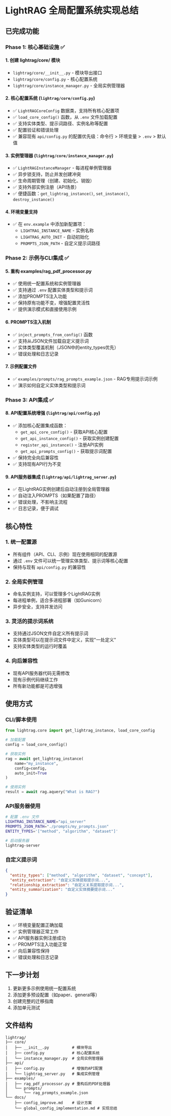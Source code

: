 # LightRAG 全局配置系统实现总结

## 已完成功能

### Phase 1: 核心基础设施 ✅

#### 1. 创建 lightrag/core/ 模块

- `lightrag/core/__init__.py` - 模块导出接口
- `lightrag/core/config.py` - 核心配置系统
- `lightrag/core/instance_manager.py` - 全局实例管理器

#### 2. 核心配置系统 (`lightrag/core/config.py`)

- ✅ `LightRAGCoreConfig` 数据类，支持所有核心配置项
- ✅ `load_core_config()` 函数，从 `.env` 文件加载配置
- ✅ 支持实体类型、提示词路径、实例名称等配置
- ✅ 配置验证和错误处理
- ✅ 兼容现有 `api/config.py` 的配置优先级：命令行 > 环境变量 > `.env` > 默认值

#### 3. 实例管理器 (`lightrag/core/instance_manager.py`)

- ✅ `LightRAGInstanceManager` - 每进程单例管理器
- ✅ 异步锁支持，防止并发创建冲突
- ✅ 生命周期管理（创建、初始化、销毁）
- ✅ 支持外部实例注册（API场景）
- ✅ 便捷函数：`get_lightrag_instance()`, `set_instance()`, `destroy_instance()`

#### 4. 环境变量支持

- ✅ 在 `env.example` 中添加新配置项：
  - `LIGHTRAG_INSTANCE_NAME` - 实例名称
  - `LIGHTRAG_AUTO_INIT` - 自动初始化
  - `PROMPTS_JSON_PATH` - 自定义提示词路径

### Phase 2: 示例与CLI集成 ✅

#### 5. 重构 examples/rag_pdf_processor.py

- ✅ 使用统一配置系统和实例管理器
- ✅ 支持通过 `.env` 配置实体类型和提示词
- ✅ 添加PROMPTS注入功能
- ✅ 保持原有功能不变，增强配置灵活性
- ✅ 提供演示模式和直接使用示例

#### 6. PROMPTS注入机制

- ✅ `inject_prompts_from_config()` 函数
- ✅ 支持从JSON文件加载自定义提示词
- ✅ 实体类型覆盖机制（JSON中的entity_types优先）
- ✅ 错误处理和日志记录

#### 7. 示例配置文件

- ✅ `examples/prompts/rag_prompts_example.json` - RAG专用提示词示例
- ✅ 演示如何自定义实体类型和提示词

### Phase 3: API集成 ✅

#### 8. API配置系统增强 (`lightrag/api/config.py`)

- ✅ 添加核心配置集成函数：
  - `get_api_core_config()` - 获取API核心配置
  - `get_api_instance_config()` - 获取实例创建配置
  - `register_api_instance()` - 注册API实例
  - `get_api_prompts_config()` - 获取提示词配置
- ✅ 保持完全向后兼容性
- ✅ 支持现有API行为不变

#### 9. API服务器集成 (`lightrag/api/lightrag_server.py`)

- ✅ 在LightRAG实例创建后自动注册到全局管理器
- ✅ 自动注入PROMPTS（如果配置了路径）
- ✅ 错误处理，不影响主流程
- ✅ 日志记录，便于调试

## 核心特性

### 1. 统一配置源

- 所有组件（API、CLI、示例）现在使用相同的配置源
- 通过 `.env` 文件可以统一管理实体类型、提示词等核心配置
- 保持与现有 `api/config.py` 的兼容性

### 2. 全局实例管理

- 命名实例支持，可以管理多个LightRAG实例
- 每进程单例，适合多进程部署（如Gunicorn）
- 异步安全，支持并发访问

### 3. 灵活的提示词系统

- 支持通过JSON文件自定义所有提示词
- 实体类型可以在提示词文件中定义，实现"一处定义"
- 支持实体类型的运行时覆盖

### 4. 向后兼容性

- 现有API服务器代码无需修改
- 现有示例代码继续工作
- 所有新功能都是可选增强

## 使用方式

### CLI/脚本使用

```python
from lightrag.core import get_lightrag_instance, load_core_config

# 加载配置
config = load_core_config()

# 获取实例
rag = await get_lightrag_instance(
    name="my_instance",
    config=config,
    auto_init=True
)

# 使用实例
result = await rag.aquery("What is RAG?")
```

### API服务器使用

```bash
# 配置 .env 文件
LIGHTRAG_INSTANCE_NAME="api_server"
PROMPTS_JSON_PATH="./prompts/my_prompts.json"
ENTITY_TYPES='["method", "algorithm", "dataset"]'

# 启动服务器
lightrag-server
```

### 自定义提示词

```json
{
  "entity_types": ["method", "algorithm", "dataset", "concept"],
  "entity_extraction": "自定义实体提取提示词...",
  "relationship_extraction": "自定义关系提取提示词...",
  "entity_summarization": "自定义实体摘要提示词..."
}
```

## 验证清单

- ✅ 环境变量配置正确加载
- ✅ 实例管理器正常工作
- ✅ API服务器实例注册成功
- ✅ PROMPTS注入功能正常
- ✅ 向后兼容性保持
- ✅ 错误处理和日志记录

## 下一步计划

1. 更新更多示例使用统一配置系统
2. 添加更多预设配置（如paper、general等）
3. 创建完整的迁移指南
4. 添加单元测试

## 文件结构

```
lightrag/
├── core/
│   ├── __init__.py          # 模块导出
│   ├── config.py            # 核心配置系统
│   └── instance_manager.py  # 全局实例管理器
├── api/
│   ├── config.py            # 增强的API配置
│   └── lightrag_server.py   # 集成实例管理
├── examples/
│   ├── rag_pdf_processor.py # 重构后的PDF处理器
│   └── prompts/
│       └── rag_prompts_example.json
└── docs/
    ├── config_improve.md    # 设计方案
    └── global_config_implementation.md # 实现总结
```
